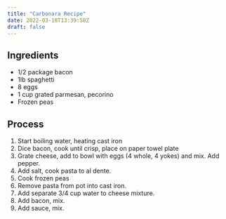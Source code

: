 ```yaml
---
title: "Carbonara Recipe"
date: 2022-03-18T13:39:58Z
draft: false
---
```


## Ingredients

* 1/2 package bacon
* 1lb spaghetti
* 8 eggs
* 1 cup grated parmesan, pecorino
* Frozen peas

## Process

1. Start boiling water, heating cast iron
2. Dice bacon, cook until crisp, place on paper towel plate
3. Grate cheese, add to bowl with eggs (4 whole, 4 yokes) and mix. Add pepper.
4. Add salt, cook pasta to al dente.
5. Cook frozen peas
6. Remove pasta from pot into cast iron.
7. Add separate 3/4 cup water to cheese mixture.
8. Add bacon, mix.
9. Add sauce, mix.
